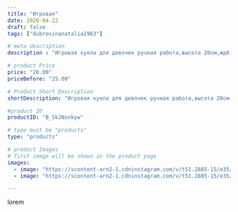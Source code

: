 ```yaml
---
title: "Игровая"
date: 2020-04-22
draft: false
tags: ["dubrovinanatalia1963"]

# meta description
description : "Игровая кукла для девочек ручная работа,высота 20см,ждёт свою хозяйку.Обращаться в директ."

# product Price
price: "20.00"
priceBefore: "25.00"

# Product Short Description
shortDescription: "Игровая кукла для девочек ручная работа,высота 20см,ждёт свою хозяйку.Обращаться в директ."

#product ID
productID: "B_SkJNsnkyw"

# type must be "products"
type: "products"

# product Images
# first image will be shown in the product page
images:
  - image: "https://scontent-arn2-1.cdninstagram.com/v/t51.2885-15/e35/94008827_228752615128102_9020205260871953087_n.jpg?_nc_ht=scontent-arn2-1.cdninstagram.com&_nc_cat=110&_nc_ohc=AN6pQRmnRrMAX9YVBMD&se=7&tp=1&oh=a1c41d6c2cbed61dcb47cba3ebac4dcb&oe=605B8FB8&ig_cache_key=MjI5MzA1NDEyMDgwMTM1MzIwNA%3D%3D.2"
  - image: "https://scontent-arn2-1.cdninstagram.com/v/t51.2885-15/e35/94235328_536663733717239_5706786978228794188_n.jpg?_nc_ht=scontent-arn2-1.cdninstagram.com&_nc_cat=111&_nc_ohc=jVcPBt7OpvYAX_NcS1Z&se=7&tp=1&oh=8e529621d1e5729dfa6148b0c83c02d6&oe=605CF30C&ig_cache_key=MjI5MzA1NDEyMDgyNjcwNDY2NA%3D%3D.2"

---
```

lorem

